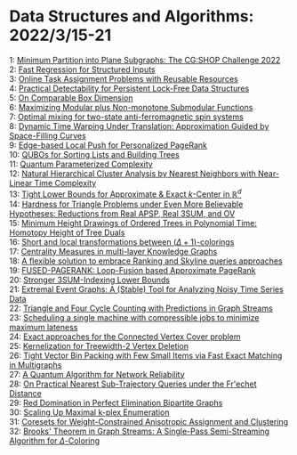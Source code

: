 # Data Structures and Algorithms: 2022/3/15-21  
1: [Minimum Partition into Plane Subgraphs: The CG:SHOP Challenge 2022](https://doi.org/10.48550/arXiv.2203.07444)  
2: [Fast Regression for Structured Inputs](https://doi.org/10.48550/arXiv.2203.07557)  
3: [Online Task Assignment Problems with Reusable Resources](https://doi.org/10.48550/arXiv.2203.07605)  
4: [Practical Detectability for Persistent Lock-Free Data Structures](https://doi.org/10.48550/arXiv.2203.07621)  
5: [On Comparable Box Dimension](https://doi.org/10.48550/arXiv.2203.07686)  
6: [Maximizing Modular plus Non-monotone Submodular Functions](https://doi.org/10.48550/arXiv.2203.07711)  
7: [Optimal mixing for two-state anti-ferromagnetic spin systems](https://doi.org/10.48550/arXiv.2203.07771)  
8: [Dynamic Time Warping Under Translation: Approximation Guided by  Space-Filling Curves](https://doi.org/10.48550/arXiv.2203.07898)  
9: [Edge-based Local Push for Personalized PageRank](https://doi.org/10.48550/arXiv.2203.07937)  
10: [QUBOs for Sorting Lists and Building Trees](https://doi.org/10.48550/arXiv.2203.08815)  
11: [Quantum Parameterized Complexity](https://doi.org/10.48550/arXiv.2203.08002)  
12: [Natural Hierarchical Cluster Analysis by Nearest Neighbors with  Near-Linear Time Complexity](https://doi.org/10.48550/arXiv.2203.08027)  
13: [Tight Lower Bounds for Approximate & Exact $k$-Center in $\mathbb{R}^d$](https://doi.org/10.48550/arXiv.2203.08328)  
14: [Hardness for Triangle Problems under Even More Believable Hypotheses:  Reductions from Real APSP, Real 3SUM, and OV](https://doi.org/10.48550/arXiv.2203.08356)  
15: [Minimum Height Drawings of Ordered Trees in Polynomial Time: Homotopy  Height of Tree Duals](https://doi.org/10.48550/arXiv.2203.08364)  
16: [Short and local transformations between ($\Delta+1$)-colorings](https://doi.org/10.48550/arXiv.2203.08885)  
17: [Centrality Measures in multi-layer Knowledge Graphs](https://doi.org/10.48550/arXiv.2203.09219)  
18: [A flexible solution to embrace Ranking and Skyline queries approaches](https://doi.org/10.48550/arXiv.2203.09271)  
19: [FUSED-PAGERANK: Loop-Fusion based Approximate PageRank](https://doi.org/10.48550/arXiv.2203.09284)  
20: [Stronger 3SUM-Indexing Lower Bounds](https://doi.org/10.48550/arXiv.2203.09334)  
21: [Extremal Event Graphs: A (Stable) Tool for Analyzing Noisy Time Series  Data](https://doi.org/10.48550/arXiv.2203.09552)  
22: [Triangle and Four Cycle Counting with Predictions in Graph Streams](https://doi.org/10.48550/arXiv.2203.09572)  
23: [Scheduling a single machine with compressible jobs to minimize maximum  lateness](https://doi.org/10.48550/arXiv.2203.09800)  
24: [Exact approaches for the Connected Vertex Cover problem](https://doi.org/10.48550/arXiv.2203.09868)  
25: [Kernelization for Treewidth-2 Vertex Deletion](https://doi.org/10.48550/arXiv.2203.10070)  
26: [Tight Vector Bin Packing with Few Small Items via Fast Exact Matching in  Multigraphs](https://doi.org/10.48550/arXiv.2203.10077)  
27: [A Quantum Algorithm for Network Reliability](https://doi.org/10.48550/arXiv.2203.10201)  
28: [On Practical Nearest Sub-Trajectory Queries under the Fr\'echet Distance](https://doi.org/10.48550/arXiv.2203.10364)  
29: [Red Domination in Perfect Elimination Bipartite Graphs](https://doi.org/10.48550/arXiv.2203.10630)  
30: [Scaling Up Maximal k-plex Enumeration](https://doi.org/10.48550/arXiv.2203.10760)  
31: [Coresets for Weight-Constrained Anisotropic Assignment and Clustering](https://doi.org/10.48550/arXiv.2203.10864)  
32: [Brooks' Theorem in Graph Streams: A Single-Pass Semi-Streaming Algorithm  for $\Delta$-Coloring](https://doi.org/10.48550/arXiv.2203.10984)  